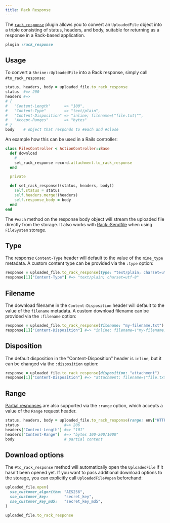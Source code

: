 ```yaml
---
title: Rack Response
---
```


The [`rack_response`][rack_response] plugin allows you to convert an
`UploadedFile` object into a triple consisting of status, headers, and body,
suitable for returning as a response in a Rack-based application.

```rb
plugin :rack_response
```

## Usage

To convert a `Shrine::UploadedFile` into a Rack response, simply call
`#to_rack_response`:

```rb
status, headers, body = uploaded_file.to_rack_response
status  #=> 200
headers #=>
# {
#   "Content-Length"      => "100",
#   "Content-Type"        => "text/plain",
#   "Content-Disposition" => "inline; filename=\"file.txt\"",
#   "Accept-Ranges"       => "bytes"
# }
body    # object that responds to #each and #close
```

An example how this can be used in a Rails controller:

```rb
class FilesController < ActionController::Base
  def download
    # ...
    set_rack_response record.attachment.to_rack_response
  end

  private

  def set_rack_response((status, headers, body))
    self.status = status
    self.headers.merge!(headers)
    self.response_body = body
  end
end
```

The `#each` method on the response body object will stream the uploaded file
directly from the storage. It also works with [Rack::Sendfile] when using
`FileSystem` storage.

## Type

The response `Content-Type` header will default to the value of the `mime_type`
metadata. A custom content type can be provided via the `:type` option:

```rb
response = uploaded_file.to_rack_response(type: "text/plain; charset=utf-8")
response[1]["Content-Type"] #=> "text/plain; charset=utf-8"
```

## Filename

The download filename in the `Content-Disposition` header will default to the
value of the `filename` metadata. A custom download filename can be provided
via the `:filename` option:

```rb
response = uploaded_file.to_rack_response(filename: "my-filename.txt")
response[1]["Content-Disposition"] #=> "inline; filename=\"my-filename.txt\""
```

## Disposition

The default disposition in the "Content-Disposition" header is `inline`, but it
can be changed via the `:disposition` option:

```rb
response = uploaded_file.to_rack_response(disposition: "attachment")
response[1]["Content-Disposition"] #=> "attachment; filename=\"file.txt\""
```

## Range

[Partial responses][range requests] are also supported via the `:range` option,
which accepts a value of the `Range` request header.

```rb
status, headers, body = uploaded_file.to_rack_response(range: env["HTTP_RANGE"])
status                    #=> 206
headers["Content-Length"] #=> "101"
headers["Content-Range"]  #=> "bytes 100-200/1000"
body                      # partial content
```

## Download options

The `#to_rack_response` method will automatically open the `UploadedFile` if it
hasn't been opened yet. If you want to pass additional download options to the
storage, you can explicitly call `UploadedFile#open` beforehand:

```rb
uploaded_file.open(
  sse_customer_algorithm: "AES256",
  sse_customer_key:       "secret_key",
  sse_customer_key_md5:   "secret_key_md5",
)

uploaded_file.to_rack_response
```

[rack_response]: https://github.com/shrinerb/shrine/blob/master/lib/shrine/plugins/rack_response.rb
[range requests]: https://developer.mozilla.org/en-US/docs/Web/HTTP/Range_requests
[Rack::Sendfile]: https://www.rubydoc.info/github/rack/rack/Rack/Sendfile
